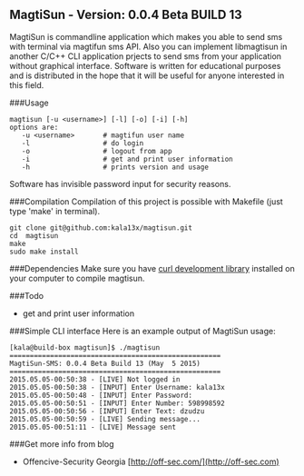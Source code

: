 MagtiSun - Version: 0.0.4 Beta BUILD 13
----

MagtiSun is commandline application which makes you able to send sms with terminal via magtifun sms API. Also you can implement libmagtisun in another C/C++ CLI application prjects to send sms from your application without graphical interface. Software is written for educational purposes and is distributed in the hope that it will be useful for anyone interested in this field.

###Usage
```
magtisun [-u <username>] [-l] [-o] [-i] [-h]
options are:
   -u <username>       # magtifun user name
   -l                  # do login
   -o                  # logout from app
   -i                  # get and print user information
   -h                  # prints version and usage
```
Software has invisible password input for security reasons.

###Compilation
Compilation of this project is possible with Makefile (just type 'make' in terminal).
```
git clone git@github.com:kala13x/magtisun.git
cd  magtisun
make
sudo make install
```

###Dependencies
Make sure you have [curl development library](https://github.com/bagder/curl) installed on your computer to compile magtisun.

###Todo
- get and print user information

###Simple CLI interface
Here is an example output of MagtiSun usage:
```
[kala@build-box magtisun]$ ./magtisun 
====================================================
MagtiSun-SMS: 0.0.4 Beta Build 13 (May  5 2015)
====================================================
2015.05.05-00:50:38 - [LIVE] Not logged in
2015.05.05-00:50:38 - [INPUT] Enter Username: kala13x
2015.05.05-00:50:48 - [INPUT] Enter Password: 
2015.05.05-00:50:51 - [INPUT] Enter Number: 598998592
2015.05.05-00:50:56 - [INPUT] Enter Text: dzudzu
2015.05.05-00:50:59 - [LIVE] Sending message...
2015.05.05-00:51:11 - [LIVE] Message sent
```

###Get more info from blog
- Offencive-Security Georgia [http://off-sec.com/](http://off-sec.com)
